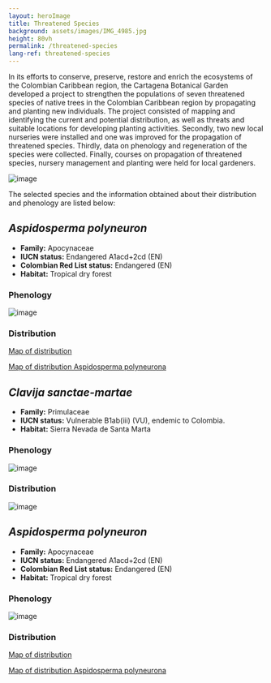 ```yaml
---
layout: heroImage
title: Threatened Species
background: assets/images/IMG_4985.jpg
height: 80vh
permalink: /threatened-species
lang-ref: threatened-species
---
```

In its efforts to conserve, preserve, restore and enrich the ecosystems of the Colombian Caribbean region, the Cartagena Botanical Garden developed a project to strengthen the populations of seven threatened species of native trees in the Colombian Caribbean region by propagating and planting new individuals. The project consisted of mapping and identifying the current and potential distribution, as well as threats and suitable locations for developing planting activities. Secondly, two new local nurseries were installed and one was improved for the propagation of threatened species. Thirdly, data on phenology and regeneration of the species were collected. Finally, courses on propagation of threatened species, nursery management and planting were held for local gardeners.

![image](assets/images/threatened-species/Franklinia_03.jpg)

The selected species and the information obtained about their distribution and phenology are listed below:

## _Aspidosperma polyneuron_

- **Family:** Apocynaceae
- **IUCN status:** Endangered A1acd+2cd (EN)
- **Colombian Red List status:** Endangered (EN)
- **Habitat:** Tropical dry forest

### Phenology

![image](assets/images/threatened-species/Phenology_Aspidosperma_polyneuron.png)

### Distribution

[Map of distribution](assets/images/threatened-species/Mapa_Aspidosperma_polyneuron.pdf)

<a href="https://drive.google.com/file/d/1b7mxVVaesUoSAwWNY4GrQWH6yTLqiOUN/view?usp=sharing" target="_blank">Map of distribution Aspidosperma polyneurona</a>

## _Clavija sanctae-martae_

- **Family:** Primulaceae
- **IUCN status:** Vulnerable B1ab(iii) (VU), endemic to Colombia.
- **Habitat:** Sierra Nevada de Santa Marta

### Phenology

![image](assets/images/threatened-species/Phenology_Clavija_sanctae-martae.png)

### Distribution

![image](assets/images/threatened-species/Mapa_Clavija_sanctae-martae.png)

## _Aspidosperma polyneuron_

- **Family:** Apocynaceae
- **IUCN status:** Endangered A1acd+2cd (EN)
- **Colombian Red List status:** Endangered (EN)
- **Habitat:** Tropical dry forest

### Phenology

![image](assets/images/threatened-species/Phenology_Aspidosperma_polyneuron.png)

### Distribution

[Map of distribution](assets/images/threatened-species/Mapa_Aspidosperma_polyneuron.pdf)

<a href="https://drive.google.com/file/d/1b7mxVVaesUoSAwWNY4GrQWH6yTLqiOUN/view?usp=sharing" target="_blank">Map of distribution Aspidosperma polyneurona</a>
